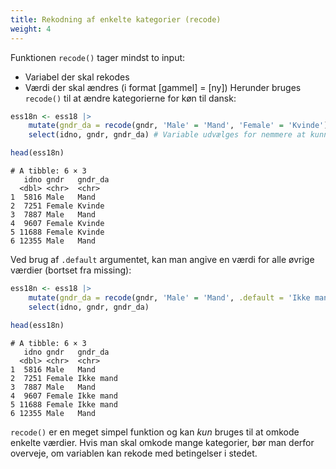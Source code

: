 ```yaml
---
title: Rekodning af enkelte kategorier (recode)
weight: 4
---
```

Funktionen `recode()` tager mindst to input:

- Variabel der skal rekodes
- Værdi der skal ændres (i format \[gammel\] = \[ny\]) Herunder bruges
  `recode()` til at ændre kategorierne for køn til dansk:

``` r
ess18n <- ess18 |>
    mutate(gndr_da = recode(gndr, 'Male' = 'Mand', 'Female' = 'Kvinde')) |>
    select(idno, gndr, gndr_da) # Variable udvælges for nemmere at kunne se forskel

head(ess18n)
```

    # A tibble: 6 × 3
       idno gndr   gndr_da
      <dbl> <chr>  <chr>  
    1  5816 Male   Mand   
    2  7251 Female Kvinde 
    3  7887 Male   Mand   
    4  9607 Female Kvinde 
    5 11688 Female Kvinde 
    6 12355 Male   Mand   

Ved brug af `.default` argumentet, kan man angive en værdi for alle
øvrige værdier (bortset fra missing):

``` r
ess18n <- ess18 |>
    mutate(gndr_da = recode(gndr, 'Male' = 'Mand', .default = 'Ikke mand')) |>
    select(idno, gndr, gndr_da)

head(ess18n)
```

    # A tibble: 6 × 3
       idno gndr   gndr_da  
      <dbl> <chr>  <chr>    
    1  5816 Male   Mand     
    2  7251 Female Ikke mand
    3  7887 Male   Mand     
    4  9607 Female Ikke mand
    5 11688 Female Ikke mand
    6 12355 Male   Mand     

`recode()` er en meget simpel funktion og kan *kun* bruges til at omkode
enkelte værdier. Hvis man skal omkode mange kategorier, bør man derfor
overveje, om variablen kan rekode med betingelser i stedet.
